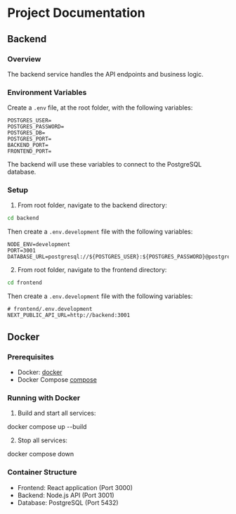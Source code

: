 # Project Documentation

## Backend

### Overview

The backend service handles the API endpoints and business logic.

### Environment Variables

Create a `.env` file, at the root folder, with the following variables:

```
POSTGRES_USER=
POSTGRES_PASSWORD=
POSTGRES_DB=
POSTGRES_PORT=
BACKEND_PORT=
FRONTEND_PORT=
```

The backend will use these variables to connect to the PostgreSQL database.

### Setup

1. From root folder, navigate to the backend directory:

```bash
cd backend
```

Then create a `.env.development` file with the following variables:

```
NODE_ENV=development
PORT=3001
DATABASE_URL=postgresql://${POSTGRES_USER}:${POSTGRES_PASSWORD}@postgres:${POSTGRES_PORT}/${POSTGRES_DB}
```

2. From root folder, navigate to the frontend directory:

```bash
cd frontend
```

Then create a `.env.development` file with the following variables:

```
# frontend/.env.development
NEXT_PUBLIC_API_URL=http://backend:3001
```

## Docker

### Prerequisites

- Docker: [docker](https://docs.docker.com/get-docker/)
- Docker Compose [compose](https://docs.docker.com/compose/install/)

### Running with Docker

1. Build and start all services:

docker compose up --build

2. Stop all services:

docker compose down

### Container Structure

- Frontend: React application (Port 3000)
- Backend: Node.js API (Port 3001)
- Database: PostgreSQL (Port 5432)
